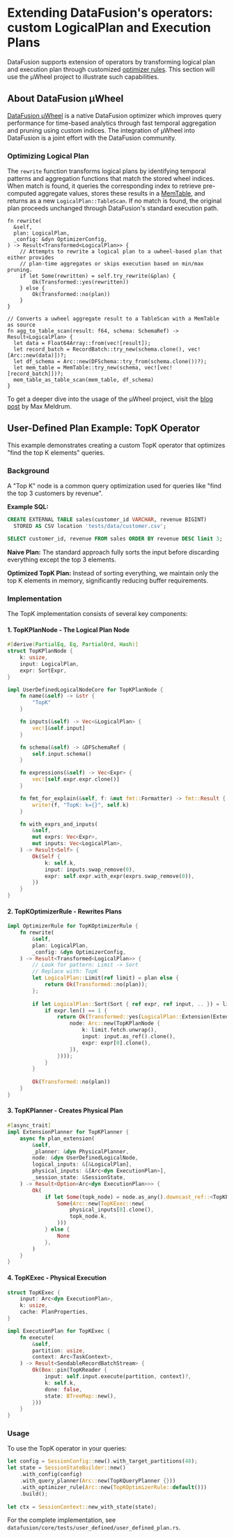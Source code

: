 <!---
  Licensed to the Apache Software Foundation (ASF) under one
  or more contributor license agreements.  See the NOTICE file
  distributed with this work for additional information
  regarding copyright ownership.  The ASF licenses this file
  to you under the Apache License, Version 2.0 (the
  "License"); you may not use this file except in compliance
  with the License.  You may obtain a copy of the License at

    http://www.apache.org/licenses/LICENSE-2.0

  Unless required by applicable law or agreed to in writing,
  software distributed under the License is distributed on an
  "AS IS" BASIS, WITHOUT WARRANTIES OR CONDITIONS OF ANY
  KIND, either express or implied.  See the License for the
  specific language governing permissions and limitations
  under the License.
-->

# Extending DataFusion's operators: custom LogicalPlan and Execution Plans

DataFusion supports extension of operators by transforming logical plan and execution plan through customized [optimizer rules](https://docs.rs/datafusion/latest/datafusion/optimizer/trait.OptimizerRule.html). This section will use the µWheel project to illustrate such capabilities.

## About DataFusion µWheel

[DataFusion µWheel](https://github.com/uwheel/datafusion-uwheel/tree/main) is a native DataFusion optimizer which improves query performance for time-based analytics through fast temporal aggregation and pruning using custom indices. The integration of µWheel into DataFusion is a joint effort with the DataFusion community.

### Optimizing Logical Plan

The `rewrite` function transforms logical plans by identifying temporal patterns and aggregation functions that match the stored wheel indices. When match is found, it queries the corresponding index to retrieve pre-computed aggregate values, stores these results in a [MemTable](https://docs.rs/datafusion/latest/datafusion/datasource/memory/struct.MemTable.html), and returns as a new `LogicalPlan::TableScan`. If no match is found, the original plan proceeds unchanged through DataFusion's standard execution path.

```rust,ignore
fn rewrite(
  &self,
  plan: LogicalPlan,
  _config: &dyn OptimizerConfig,
) -> Result<Transformed<LogicalPlan>> {
    // Attempts to rewrite a logical plan to a uwheel-based plan that either provides
    // plan-time aggregates or skips execution based on min/max pruning.
    if let Some(rewritten) = self.try_rewrite(&plan) {
        Ok(Transformed::yes(rewritten))
    } else {
        Ok(Transformed::no(plan))
    }
}
```

```rust,ignore
// Converts a uwheel aggregate result to a TableScan with a MemTable as source
fn agg_to_table_scan(result: f64, schema: SchemaRef) -> Result<LogicalPlan> {
  let data = Float64Array::from(vec![result]);
  let record_batch = RecordBatch::try_new(schema.clone(), vec![Arc::new(data)])?;
  let df_schema = Arc::new(DFSchema::try_from(schema.clone())?);
  let mem_table = MemTable::try_new(schema, vec![vec![record_batch]])?;
  mem_table_as_table_scan(mem_table, df_schema)
}
```

To get a deeper dive into the usage of the µWheel project, visit the [blog post](https://uwheel.rs/post/datafusion_uwheel/) by Max Meldrum.

## User-Defined Plan Example: TopK Operator

This example demonstrates creating a custom TopK operator that optimizes "find the top K elements" queries.

### Background

A "Top K" node is a common query optimization used for queries like "find the top 3 customers by revenue". 

**Example SQL:**
```sql
CREATE EXTERNAL TABLE sales(customer_id VARCHAR, revenue BIGINT)
  STORED AS CSV location 'tests/data/customer.csv';

SELECT customer_id, revenue FROM sales ORDER BY revenue DESC limit 3;
```

**Naive Plan:**
The standard approach fully sorts the input before discarding everything except the top 3 elements.

**Optimized TopK Plan:**
Instead of sorting everything, we maintain only the top K elements in memory, significantly reducing buffer requirements.

### Implementation

The TopK implementation consists of several key components:

#### 1. TopKPlanNode - The Logical Plan Node
```rust
#[derive(PartialEq, Eq, PartialOrd, Hash)]
struct TopKPlanNode {
    k: usize,
    input: LogicalPlan,
    expr: SortExpr,
}

impl UserDefinedLogicalNodeCore for TopKPlanNode {
    fn name(&self) -> &str {
        "TopK"
    }

    fn inputs(&self) -> Vec<&LogicalPlan> {
        vec![&self.input]
    }

    fn schema(&self) -> &DFSchemaRef {
        self.input.schema()
    }

    fn expressions(&self) -> Vec<Expr> {
        vec![self.expr.expr.clone()]
    }

    fn fmt_for_explain(&self, f: &mut fmt::Formatter) -> fmt::Result {
        write!(f, "TopK: k={}", self.k)
    }

    fn with_exprs_and_inputs(
        &self,
        mut exprs: Vec<Expr>,
        mut inputs: Vec<LogicalPlan>,
    ) -> Result<Self> {
        Ok(Self {
            k: self.k,
            input: inputs.swap_remove(0),
            expr: self.expr.with_expr(exprs.swap_remove(0)),
        })
    }
}
```

#### 2. TopKOptimizerRule - Rewrites Plans
```rust
impl OptimizerRule for TopKOptimizerRule {
    fn rewrite(
        &self,
        plan: LogicalPlan,
        _config: &dyn OptimizerConfig,
    ) -> Result<Transformed<LogicalPlan>> {
        // Look for pattern: Limit -> Sort
        // Replace with: TopK
        let LogicalPlan::Limit(ref limit) = plan else {
            return Ok(Transformed::no(plan));
        };
        
        if let LogicalPlan::Sort(Sort { ref expr, ref input, .. }) = limit.input.as_ref() {
            if expr.len() == 1 {
                return Ok(Transformed::yes(LogicalPlan::Extension(Extension {
                    node: Arc::new(TopKPlanNode {
                        k: limit.fetch.unwrap(),
                        input: input.as_ref().clone(),
                        expr: expr[0].clone(),
                    }),
                })));
            }
        }
        
        Ok(Transformed::no(plan))
    }
}
```

#### 3. TopKPlanner - Creates Physical Plan
```rust
#[async_trait]
impl ExtensionPlanner for TopKPlanner {
    async fn plan_extension(
        &self,
        _planner: &dyn PhysicalPlanner,
        node: &dyn UserDefinedLogicalNode,
        logical_inputs: &[&LogicalPlan],
        physical_inputs: &[Arc<dyn ExecutionPlan>],
        _session_state: &SessionState,
    ) -> Result<Option<Arc<dyn ExecutionPlan>>> {
        Ok(
            if let Some(topk_node) = node.as_any().downcast_ref::<TopKPlanNode>() {
                Some(Arc::new(TopKExec::new(
                    physical_inputs[0].clone(),
                    topk_node.k,
                )))
            } else {
                None
            },
        )
    }
}
```

#### 4. TopKExec - Physical Execution
```rust
struct TopKExec {
    input: Arc<dyn ExecutionPlan>,
    k: usize,
    cache: PlanProperties,
}

impl ExecutionPlan for TopKExec {
    fn execute(
        &self,
        partition: usize,
        context: Arc<TaskContext>,
    ) -> Result<SendableRecordBatchStream> {
        Ok(Box::pin(TopKReader {
            input: self.input.execute(partition, context)?,
            k: self.k,
            done: false,
            state: BTreeMap::new(),
        }))
    }
}
```

### Usage

To use the TopK operator in your queries:
```rust
let config = SessionConfig::new().with_target_partitions(48);
let state = SessionStateBuilder::new()
    .with_config(config)
    .with_query_planner(Arc::new(TopKQueryPlanner {}))
    .with_optimizer_rule(Arc::new(TopKOptimizerRule::default()))
    .build();
    
let ctx = SessionContext::new_with_state(state);
```

For the complete implementation, see `datafusion/core/tests/user_defined/user_defined_plan.rs`.

